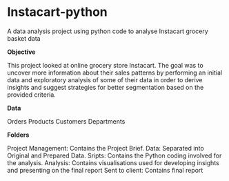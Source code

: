 # Instacart-python

A data analysis project using python code to analyse Instacart grocery basket data

**Objective**

This project looked at online grocery store Instacart. The goal was to uncover more information about their sales patterns by performing an initial data and exploratory analysis of some of their data in order to derive insights and suggest strategies for better segmentation based on the provided criteria.

**Data**

Orders
Products
Customers
Departments

**Folders**

Project Management: Contains the Project Brief.
Data: Separated into Original and Prepared Data. 
Sripts: Contains the Python coding involved for the analysis.
Analysis: Contains visualisations used for developing insights and presenting on the final report
Sent to client: Contains final report

